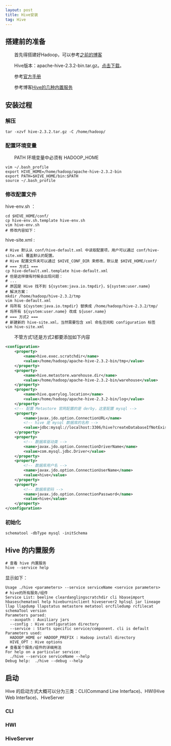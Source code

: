 ```yaml
---
layout: post
title: Hive安装
tag: Hive
---
```


## 搭建前的准备
　　首先得搭建好Hadoop，可以参考[之前的博客](https://arch-long.cn/articles/hadoop/Hadoop%E6%90%AD%E5%BB%BA.html)

　　Hive版本：apache-hive-2.3.2-bin.tar.gz。[点击下载](http://mirrors.tuna.tsinghua.edu.cn/apache/hive/)。

　　参考[官方手册](https://cwiki.apache.org/confluence/display/Hive/GettingStarted#GettingStarted-InstallationandConfiguration)

　　参考博客[Hive的几种内置服务](http://blog.csdn.net/gamer_gyt/article/details/52062460)
## 安装过程
### 解压
```shell
tar -xzvf hive-2.3.2.tar.gz -C /home/hadoop/
```
### 配置环境变量
　　PATH 环境变量中必须有 HADOOP_HOME
```shell
vim ~/.bash_profile
export HIVE_HOME=/home/hadoop/apache-hive-2.3.2-bin
export PATH=$HIVE_HOME/bin:$PATH
source ~/.bash_profile
```
### 修改配置文件
hive-env.sh ：

```shell
cd $HIVE_HOME/conf/
cp hive-env.sh.template hive-env.sh
vim hive-env.sh
# 修改内容如下：
```

hive-site.xml :

```shell
# Hive 默认从 conf/hive-default.xml 中读取配置项，用户可以通过 conf/hive-site.xml 覆盖默认的配置。
# Hive 配置文件夹可以通过 $HIVE_CONF_DIR 来修改，默认是 $HIVE_HOME/conf/
# === 方式1 ===
cp hive-default.xml.template hive-default.xml
# 但是这样做有时候会出现问题：
# ...
# 原因是 Hive 找不到 ${system:java.io.tmpdir}，${system:user.name}
# 解决方案：
mkdir /home/hadoop/hive-2.3.2/tmp
vim hive-default.xml
# 将所有 ${system:java.io.tmpdir} 替换成 /home/hadoop/hive-2.3.2/tmp/
# 将所有 ${system:user.name} 改成 ${user.name}
# === 方式2 ===
# 新建新的 hive-site.xml，当然需要包含 xml 命名空间和 configuration 标签
vim hive-site.xml
```

　　不管方式1还是方式2都要添加如下内容

```xml
<configuration>
    <property>
        <name>hive.exec.scratchdir</name>
        <value>/home/hadoop/apache-hive-2.3.2-bin/tmp</value>
    </property>
    <property>
        <name>hive.metastore.warehouse.dir</name>
        <value>/home/hadoop/apache-hive-2.3.2-bin/warehouse</value>
    </property>
    <property>
        <name>hive.querylog.location</name>
        <value>/home/hadoop/apache-hive-2.3.2-bin/log</value>
    </property>
    <!-- 配置 Metastore 官网配置的是 derby，这里配置 mysql -->
    <property>
        <name>javax.jdo.option.ConnectionURL</name>
        <!-- hive 是 mysql 数据库的名称 -->
        <value>jdbc:mysql://localhost:3306/hive?createDatabaseIfNotExist=true&amp;characterEncoding=UTF-8&amp;useSSL=false</value>
    </property>
    <property>
        <!-- 数据库驱动类 -->
        <name>javax.jdo.option.ConnectionDriverName</name>
        <value>com.mysql.jdbc.Driver</value>
    </property>
    <property>
        <!-- 数据库用户名 -->
        <name>javax.jdo.option.ConnectionUserName</name>
        <value>hive</value>
    </property>
    <property>
        <!-- 数据库密码 -->
        <name>javax.jdo.option.ConnectionPassword</name>
        <value>hive</value>
    </property>
</configuration>
```
### 初始化
```shell
schematool -dbType mysql -initSchema
```
## Hive 的内置服务
```shell
# 查看 hive 内置服务
hive --service help
```
显示如下：
```console
Usage ./hive <parameters> --service serviceName <service parameters>
# hive的所有服务/组件
Service List: beeline cleardanglingscratchdir cli hbaseimport hbaseschematool help hiveburninclient hiveserver2 hplsql jar lineage llap llapdump llapstatus metastore metatool orcfiledump rcfilecat schemaTool version 
Parameters parsed:
  --auxpath : Auxiliary jars 
  --config : Hive configuration directory
  --service : Starts specific service/component. cli is default
Parameters used:
  HADOOP_HOME or HADOOP_PREFIX : Hadoop install directory
  HIVE_OPT : Hive options
# 查看某个服务/组件的详细用法
For help on a particular service:
  ./hive --service serviceName --help
Debug help:  ./hive --debug --help
```
## 启动
Hive 的启动方式大概可以分为三类：CLI(Command Line Interface)、HWI(Hive Web Interface)、HiveServer
### CLI
### HWI
### HiveServer